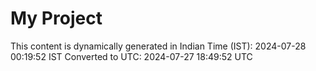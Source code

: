 # My Project

This content is dynamically generated in Indian Time (IST): 2024-07-28 00:19:52 IST
Converted to UTC: 2024-07-27 18:49:52 UTC
